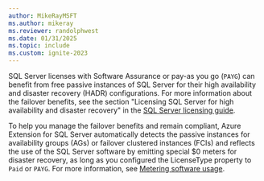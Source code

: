 ```yaml
---
author: MikeRayMSFT
ms.author: mikeray
ms.reviewer: randolphwest
ms.date: 01/31/2025
ms.topic: include
ms.custom: ignite-2023
---
```


SQL Server licenses with Software Assurance or pay-as you go (`PAYG`) can benefit from free passive instances of SQL Server for their high availability and disaster recovery (HADR) configurations. For more information about the failover benefits, see the section "Licensing SQL Server for high availability and disaster recovery" in the [SQL Server licensing guide](https://go.microsoft.com/fwlink/p/?linkid=2215573).

To help you manage the failover benefits and remain compliant, Azure Extension for SQL Server automatically detects the passive instances for availability groups (AGs) or failover clustered instances (FCIs) and reflects the use of the SQL Server software by emitting special $0 meters for disaster recovery, as long as you configured the LicenseType property to `Paid` or `PAYG`. For more information, see [Metering software usage](https://learn.microsoft.com/sql/sql-server/azure-arc/manage-license-billing?view=sql-server-ver16#usage-metering).
